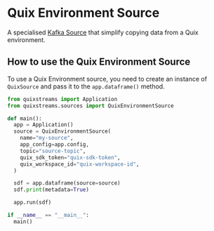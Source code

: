 # Quix Environment Source

A specialised [Kafka Source](kafka-source.md) that simplify copying data from a Quix environment.

## How to use the Quix Environment Source

To use a Quix Environment source, you need to create an instance of `QuixSource` and pass it to the `app.dataframe()` method.

```python
from quixstreams import Application
from quixstreams.sources import QuixEnvironmentSource

def main():
  app = Application()
  source = QuixEnvironmentSource(
    name="my-source",
    app_config=app.config,
    topic="source-topic",
    quix_sdk_token="quix-sdk-token",
    quix_workspace_id="quix-workspace-id",
  )

  sdf = app.dataframe(source=source)
  sdf.print(metadata=True)

  app.run(sdf)

if __name__ == "__main__":
  main()
```
